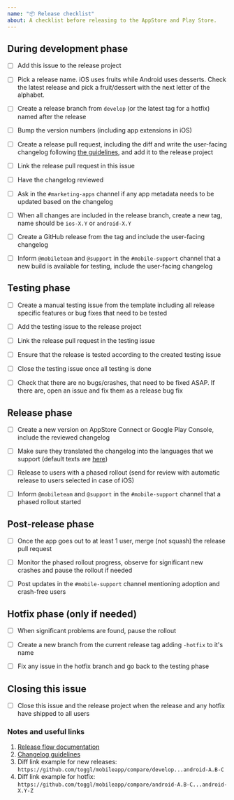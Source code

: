 ```yaml
---
name: "📦 Release checklist"
about: A checklist before releasing to the AppStore and Play Store.
---
```


## During development phase

- [ ] Add this issue to the release project
- [ ] Pick a release name. iOS uses fruits while Android uses desserts. Check the latest release and pick a fruit/dessert with the next letter of the alphabet.
- [ ] Create a release branch from `develop` (or the latest tag for a hotfix) named after the release
- [ ] Bump the version numbers (including app extensions in iOS)
- [ ] Create a release pull request, including the diff and write the user-facing changelog following [the guidelines][2], and add it to the release project
- [ ] Link the release pull request in this issue
- [ ] Have the changelog reviewed
- [ ] Ask in the `#marketing-apps` channel if any app metadata needs to be updated based on the changelog
- [ ] When all changes are included in the release branch, create a new tag, name should be `ios-X.Y` or `android-X.Y`
- [ ] Create a GitHub release from the tag and include the user-facing changelog
- [ ] Inform `@mobileteam` and `@support` in the `#mobile-support` channel that a new build is available for testing, include the user-facing changelog


## Testing phase

- [ ] Create a manual testing issue from the template including all release specific features or bug fixes that need to be tested
- [ ] Add the testing issue to the release project
- [ ] Link the release pull request in the testing issue
- [ ] Ensure that the release is tested according to the created testing issue
- [ ] Close the testing issue once all testing is done
- [ ] Check that there are no bugs/crashes, that need to be fixed ASAP. If there are, open an issue and fix them as a release bug fix


## Release phase

- [ ] Create a new version on AppStore Connect or Google Play Console, include the reviewed changelog
- [ ] Make sure they translated the changelog into the languages that we support (default texts are [here](https://www.notion.so/toggl/Localized-Changelogs-b490351ff90e445eb98335b9ae770268))
- [ ] Release to users with a phased rollout (send for review with automatic release to users selected in case of iOS)
- [ ] Inform `@mobileteam` and `@support` in the `#mobile-support` channel that a phased rollout started


## Post-release phase

- [ ] Once the app goes out to at least 1 user, merge (not squash) the release pull request
- [ ] Monitor the phased rollout progress, observe for significant new crashes and pause the rollout if needed
- [ ] Post updates in the `#mobile-support` channel mentioning adoption and crash-free users


## Hotfix phase (only if needed)

- [ ] When significant problems are found, pause the rollout
- [ ] Create a new branch from the current release tag adding `-hotfix` to it's name
- [ ] Fix any issue in the hotfix branch and go back to the testing phase


## Closing this issue

- [ ] Close this issue and the release project when the release and any hotfix have shipped to all users


### Notes and useful links

1. [Release flow documentation][1]
2. [Changelog guidelines][2]
3. Diff link example for new releases: `https://github.com/toggl/mobileapp/compare/develop...android-A.B-C`
4. Diff link example for hotfix: `https://github.com/toggl/mobileapp/compare/android-A.B-C...android-X.Y-Z`

[1]: https://github.com/toggl/mobile-docs/blob/develop/release-flow.md
[2]: https://github.com/toggl/mobile-docs/blob/develop/release-flow.md#write-a-changelog-our-users-can-understand
